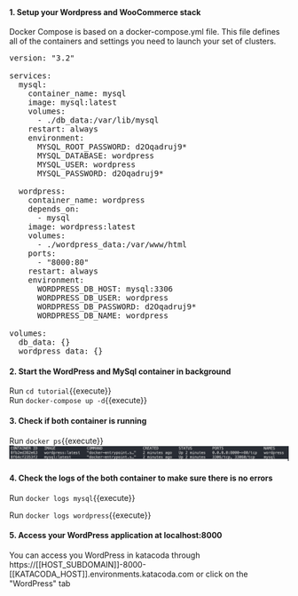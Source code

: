 </br>

#### 1. Setup your Wordpress and WooCommerce stack

Docker Compose is based on a docker-compose.yml file. This file defines all of the containers and settings you need to launch your set of clusters.

<pre class="file" data-filename="./docker-compose.yml" data-target="replace">
version: "3.2"

services:
  mysql:
    container_name: mysql
    image: mysql:latest
    volumes:
      - ./db_data:/var/lib/mysql
    restart: always
    environment:
      MYSQL_ROOT_PASSWORD: d2Oqadruj9*
      MYSQL_DATABASE: wordpress
      MYSQL_USER: wordpress
      MYSQL_PASSWORD: d2Oqadruj9*

  wordpress:
    container_name: wordpress
    depends_on:
      - mysql
    image: wordpress:latest
    volumes:
      - ./wordpress_data:/var/www/html
    ports:
      - "8000:80"
    restart: always
    environment:
      WORDPRESS_DB_HOST: mysql:3306
      WORDPRESS_DB_USER: wordpress
      WORDPRESS_DB_PASSWORD: d2Oqadruj9*
      WORDPRESS_DB_NAME: wordpress

volumes:
  db_data: {}
  wordpress_data: {}
</pre>

#### 2. Start the WordPress and MySql container in background
Run `cd tutorial`{{execute}}
</br>
Run `docker-compose up -d`{{execute}}

#### 3. Check if both container is running

Run `docker ps`{{execute}}
</br>
![Image](./assets/docker_ps.png)

#### 4. Check the logs of the both container to make sure there is no errors

Run `docker logs mysql`{{execute}}

Run `docker logs wordpress`{{execute}}

#### 5. Access your WordPress application at localhost:8000

You can access you WordPress in katacoda through https://[[HOST_SUBDOMAIN]]-8000-[[KATACODA_HOST]].environments.katacoda.com or click on the "WordPress" tab

